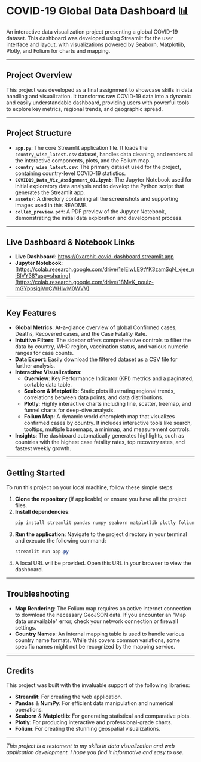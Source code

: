 # COVID-19 Global Data Dashboard 📊

An interactive data visualization project presenting a global COVID-19 dataset. This dashboard was developed using Streamlit for the user interface and layout, with visualizations powered by Seaborn, Matplotlib, Plotly, and Folium for charts and mapping.

---

## Project Overview

This project was developed as a final assignment to showcase skills in data handling and visualization. It transforms raw COVID-19 data into a dynamic and easily understandable dashboard, providing users with powerful tools to explore key metrics, regional trends, and geographic spread.

---

## Project Structure

- **`app.py`**: The core Streamlit application file. It loads the `country_wise_latest.csv` dataset, handles data cleaning, and renders all the interactive components, plots, and the Folium map.
- **`country_wise_latest.csv`**: The primary dataset used for the project, containing country-level COVID-19 statistics.
- **`COVID19_Data_Viz_Assignment_01.ipynb`**: The Jupyter Notebook used for initial exploratory data analysis and to develop the Python script that generates the Streamlit app.
- **`assets/`**: A directory containing all the screenshots and supporting images used in this README.
- **`collab_preview.pdf`**: A PDF preview of the Jupyter Notebook, demonstrating the initial data exploration and development process.

---

## Live Dashboard & Notebook Links

- **Live Dashboard**: https://0xarchit-covid-dashboard.streamlit.app
- **Jupyter Notebook**: [https://colab.research.google.com/drive/1eIEiwLE9tYK3zamSqN_xjee_nIBlVY38?usp=sharing](https://colab.research.google.com/drive/18MyK_poulz-mGYppsiqiVnCWHiwM0WVV)

---

## Key Features

- **Global Metrics**: At-a-glance overview of global Confirmed cases, Deaths, Recovered cases, and the Case Fatality Rate.
- **Intuitive Filters**: The sidebar offers comprehensive controls to filter the data by country, WHO region, vaccination status, and various numeric ranges for case counts.
- **Data Export**: Easily download the filtered dataset as a CSV file for further analysis.
- **Interactive Visualizations**:
  - **Overview**: Key Performance Indicator (KPI) metrics and a paginated, sortable data table.
  - **Seaborn & Matplotlib**: Static plots illustrating regional trends, correlations between data points, and data distributions.
  - **Plotly**: Highly interactive charts including line, scatter, treemap, and funnel charts for deep-dive analysis.
  - **Folium Map**: A dynamic world choropleth map that visualizes confirmed cases by country. It includes interactive tools like search, tooltips, multiple basemaps, a minimap, and measurement controls.
- **Insights**: The dashboard automatically generates highlights, such as countries with the highest case fatality rates, top recovery rates, and fastest weekly growth.

---

## Getting Started

To run this project on your local machine, follow these simple steps:

1.  **Clone the repository** (if applicable) or ensure you have all the project files.
2.  **Install dependencies**:
    ```powershell
    pip install streamlit pandas numpy seaborn matplotlib plotly folium pycountry
    ```
3.  **Run the application**:
    Navigate to the project directory in your terminal and execute the following command:
    ```powershell
    streamlit run app.py
    ```
4.  A local URL will be provided. Open this URL in your browser to view the dashboard.

---

## Troubleshooting

- **Map Rendering**: The Folium map requires an active internet connection to download the necessary GeoJSON data. If you encounter an "Map data unavailable" error, check your network connection or firewall settings.
- **Country Names**: An internal mapping table is used to handle various country name formats. While this covers common variations, some specific names might not be recognized by the mapping service.

---

## Credits

This project was built with the invaluable support of the following libraries:

- **Streamlit**: For creating the web application.
- **Pandas** & **NumPy**: For efficient data manipulation and numerical operations.
- **Seaborn** & **Matplotlib**: For generating statistical and comparative plots.
- **Plotly**: For producing interactive and professional-grade charts.
- **Folium**: For creating the stunning geospatial visualizations.

---

_This project is a testament to my skills in data visualization and web application development. I hope you find it informative and easy to use._
